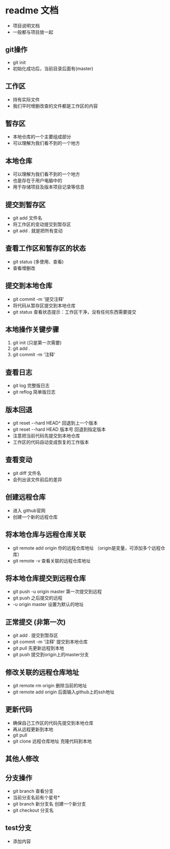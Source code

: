 # readme 文档
- 项目说明文档
- 一般都与项目放一起

## git操作
- git init
- 初始化成功后，当前目录后面有(master)

## 工作区
- 持有实际文件
- 我们平时增删改查的文件都是工作区的内容

## 暂存区
- 本地仓库的一个主要组成部分
- 可以理解为我们看不到的一个地方

## 本地仓库
- 可以理解为我们看不到的一个地方
- 也是存在于用户电脑中的
- 用于存储项目及版本项目记录等信息

## 提交到暂存区
- git add 文件名
- 将工作区的变动提交到暂存区
- git add .  就是把所有变动

## 查看工作区和暂存区的状态
- git status (多使用、查看)
- 查看增删改

## 提交到本地仓库
- git commit -m '提交注释'
- 将代码从暂存区提交到本地仓库
- git status 查看状态提示：工作区干净，没有任何东西需要提交

## 本地操作关键步骤
1. git init (只是第一次需要)
2. git add .
3. git commit -m '注释'

## 查看日志
- git log  完整版日志
- git reflog  简单版日志

## 版本回退
- git reset --hard HEAD^   回退到上一个版本
- git reset --hard HEAD 版本号  回退到指定版本
- 注意把当前代码先提交到本地仓库
- 工作区的代码自动变成恢复的工作版本

## 查看变动
- git diff 文件名
- 会列出该文件前后的差异

## 创建远程仓库
- 进入 github官网
- 创建一个新的远程仓库

## 将本地仓库与远程仓库关联
- git remote add origin 你的远程仓库地址 （origin是变量，可添加多个远程仓库）
- git remote -v   查看关联的远程仓库地址

## 将本地仓库提交到远程仓库
- git push -u origin master 第一次提交到远程
- git push  之后提交的远程
- -u origin master 设置为默认的地址

## 正常提交 (非第一次)
- git add .   提交到暂存区
- git commit -m '注释'   提交到本地仓库
- git pull  先更新远程到本地
- git push  提交到origin上的master分支

## 修改关联的远程仓库地址
- git remote rm origin   删除当前的地址
- git remote add origin   后面输入github上的ssh地址 

## 更新代码
- 确保自己工作区的代码先提交到本地仓库
- 再从远程更新到本地
- git pull 
- git clone 远程仓库地址 克隆代码到本地

## 其他人修改


## 分支操作
- git branch 查看分支
- 当前分支名前有个星号*
- git branch 新分支名   创建一个新分支
- git checkout 分支名

## test分支
- 添加内容











